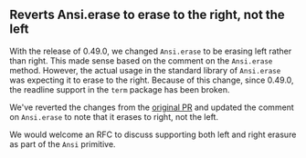 ## Reverts Ansi.erase to erase to the right, not the left

With the release of 0.49.0, we changed `Ansi.erase` to be erasing left rather than right. This made sense based on the comment on the `Ansi.erase` method. However, the actual usage in the standard library of `Ansi.erase` was expecting it to erase to the right. Because of this change, since 0.49.0, the readline support in the `term` package has been broken.

We've reverted the changes from the [original PR](https://github.com/ponylang/ponyc/pull/4022) and updated the comment on `Ansi.erase` to note that it erases to right, not the left.

We would welcome an RFC to discuss supporting both left and right erasure as part of the `Ansi` primitive.
